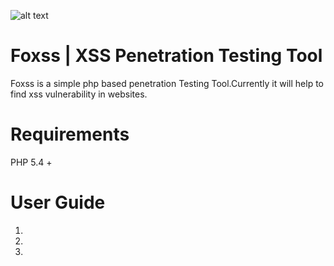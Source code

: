 ![alt text](https://github.com/akalankauk/Foxss-XSS-Penetration-Testing-Tool/blob/master/theme/img/logo-foxss.png?raw=true)
# Foxss | XSS Penetration Testing Tool
Foxss is a simple php based penetration Testing Tool.Currently it will help to find xss vulnerability in websites.

# Requirements
PHP 5.4 +

# User Guide
1.
2.
3.
